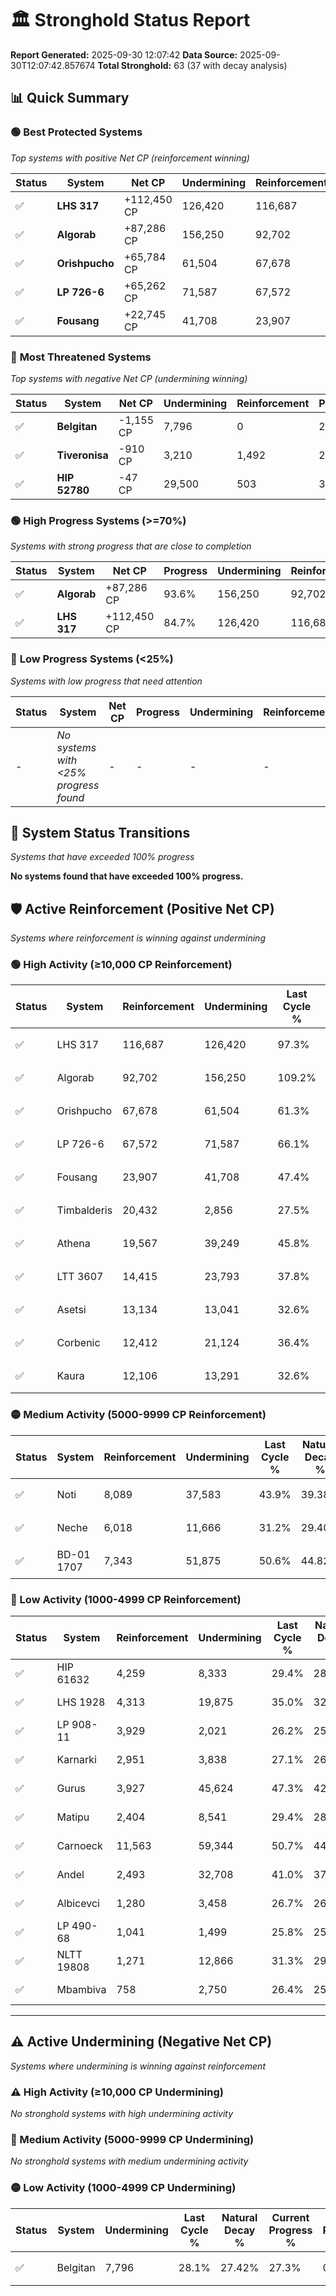 # 🏛️ Stronghold Status Report

**Report Generated:** 2025-09-30 12:07:42
**Data Source:** 2025-09-30T12:07:42.857674
**Total Stronghold:** 63 (37 with decay analysis)

## 📊 Quick Summary

### 🟢 **Best Protected Systems**
*Top systems with positive Net CP (reinforcement winning)*

| Status | System | Net CP | Undermining | Reinforcement | Progress |
|--------|--------|--------|-------------|---------------|----------|
| ✅ | **LHS 317** | +112,450 CP | 126,420 | 116,687 | 84.7% |
| ✅ | **Algorab** | +87,286 CP | 156,250 | 92,702 | 93.6% |
| ✅ | **Orishpucho** | +65,784 CP | 61,504 | 67,678 | 55.1% |
| ✅ | **LP 726-6** | +65,262 CP | 71,587 | 67,572 | 58.9% |
| ✅ | **Fousang** | +22,745 CP | 41,708 | 23,907 | 43.2% |

### 🔴 **Most Threatened Systems**
*Top systems with negative Net CP (undermining winning)*

| Status | System | Net CP | Undermining | Reinforcement | Progress |
|--------|--------|--------|-------------|---------------|----------|
| ✅ | **Belgitan** | -1,155 CP | 7,796 | 0 | 27.3% |
| ✅ | **Tiveronisa** | -910 CP | 3,210 | 1,492 | 25.0% |
| ✅ | **HIP 52780** | -47 CP | 29,500 | 503 | 36.3% |

### 🟢 **High Progress Systems (>=70%)**
*Systems with strong progress that are close to completion*

| Status | System | Net CP | Progress | Undermining | Reinforcement |
|--------|--------|--------|----------|-------------|---------------|
| ✅ | **Algorab** | +87,286 CP | 93.6% | 156,250 | 92,702 |
| ✅ | **LHS 317** | +112,450 CP | 84.7% | 126,420 | 116,687 |

### 🔴 **Low Progress Systems (<25%)**
*Systems with low progress that need attention*

| Status | System | Net CP | Progress | Undermining | Reinforcement |
|--------|--------|--------|----------|-------------|---------------|
| - | *No systems with <25% progress found* | - | - | - | - |
## 🔄 System Status Transitions
*Systems that have exceeded 100% progress*

**No systems found that have exceeded 100% progress.**

## 🛡️ Active Reinforcement (Positive Net CP)
*Systems where reinforcement is winning against undermining*

### 🟢 High Activity (≥10,000 CP Reinforcement)

| Status | System | Reinforcement | Undermining | Last Cycle % | Natural Decay % | Current Progress % | Current CP | Net CP | Activity |
|--------|--------|---------------|-------------|--------------|-----------------|-------------------|------------|--------|----------|
| ✅ | LHS 317 | 116,687 | 126,420 | 97.3% | 73.45% | 84.7% | 847,000 | +112,450 | 🟢 High Reinforcement |
| ✅ | Algorab | 92,702 | 156,250 | 109.2% | 84.87% | 93.6% | 936,000 | +87,286 | 🟢 High Reinforcement |
| ✅ | Orishpucho | 67,678 | 61,504 | 61.3% | 48.52% | 55.1% | 551,000 | +65,784 | 🟢 High Reinforcement |
| ✅ | LP 726-6 | 67,572 | 71,587 | 66.1% | 52.37% | 58.9% | 589,000 | +65,262 | 🟢 High Reinforcement |
| ✅ | Fousang | 23,907 | 41,708 | 47.4% | 40.93% | 43.2% | 432,000 | +22,745 | 🟢 High Reinforcement |
| ✅ | Timbalderis | 20,432 | 2,856 | 27.5% | 25.31% | 27.2% | 272,000 | +18,927 | 🟢 High Reinforcement |
| ✅ | Athena | 19,567 | 39,249 | 45.8% | 40.04% | 41.9% | 419,000 | +18,634 | 🟢 High Reinforcement |
| ✅ | LTT 3607 | 14,415 | 23,793 | 37.8% | 34.02% | 35.4% | 354,000 | +13,830 | 🟢 High Reinforcement |
| ✅ | Asetsi | 13,134 | 13,041 | 32.6% | 29.98% | 31.3% | 313,000 | +13,176 | 🟢 High Reinforcement |
| ✅ | Corbenic | 12,412 | 21,124 | 36.4% | 33.08% | 34.3% | 343,000 | +12,156 | 🟢 High Reinforcement |
| ✅ | Kaura | 12,106 | 13,291 | 32.6% | 30.08% | 31.3% | 313,000 | +12,155 | 🟢 High Reinforcement |

### 🟡 Medium Activity (5000-9999 CP Reinforcement)

| Status | System | Reinforcement | Undermining | Last Cycle % | Natural Decay % | Current Progress % | Current CP | Net CP | Activity |
|--------|--------|---------------|-------------|--------------|-----------------|-------------------|------------|--------|----------|
| ✅ | Noti | 8,089 | 37,583 | 43.9% | 39.38% | 40.1% | 401,000 | +7,179 | 🟡 Medium Reinforcement |
| ✅ | Neche | 6,018 | 11,666 | 31.2% | 29.40% | 30.0% | 300,000 | +5,979 | 🟡 Medium Reinforcement |
| ✅ | BD-01 1707 | 7,343 | 51,875 | 50.6% | 44.82% | 45.4% | 453,999 | +5,790 | 🟡 Medium Reinforcement |

### 🔴 Low Activity (1000-4999 CP Reinforcement)

| Status | System | Reinforcement | Undermining | Last Cycle % | Natural Decay % | Current Progress % | Current CP | Net CP | Activity |
|--------|--------|---------------|-------------|--------------|-----------------|-------------------|------------|--------|----------|
| ✅ | HIP 61632 | 4,259 | 8,333 | 29.4% | 28.16% | 28.6% | 286,000 | +4,428 | 🔵 Low Reinforcement |
| ✅ | LHS 1928 | 4,313 | 19,875 | 35.0% | 32.59% | 33.0% | 330,000 | +4,072 | 🔵 Low Reinforcement |
| ✅ | LP 908-11 | 3,929 | 2,021 | 26.2% | 25.60% | 26.0% | 260,000 | +3,994 | 🔵 Low Reinforcement |
| ✅ | Karnarki | 2,951 | 3,838 | 27.1% | 26.38% | 26.7% | 267,000 | +3,164 | 🔵 Low Reinforcement |
| ✅ | Gurus | 3,927 | 45,624 | 47.3% | 42.44% | 42.7% | 427,000 | +2,640 | 🔵 Low Reinforcement |
| ✅ | Matipu | 2,404 | 8,541 | 29.4% | 28.24% | 28.5% | 285,000 | +2,579 | 🔵 Low Reinforcement |
| ✅ | Carnoeck | 11,563 | 59,344 | 50.7% | 44.60% | 44.8% | 447,999 | +1,989 | 🔵 Low Reinforcement |
| ✅ | Andel | 2,493 | 32,708 | 41.0% | 37.52% | 37.7% | 377,000 | +1,788 | 🔵 Low Reinforcement |
| ✅ | Albicevci | 1,280 | 3,458 | 26.7% | 26.25% | 26.4% | 264,000 | +1,531 | 🔵 Low Reinforcement |
| ✅ | LP 490-68 | 1,041 | 1,499 | 25.8% | 25.55% | 25.7% | 257,000 | +1,501 | 🔵 Low Reinforcement |
| ✅ | NLTT 19808 | 1,271 | 12,866 | 31.3% | 29.88% | 30.0% | 300,000 | +1,225 | 🔵 Low Reinforcement |
| ✅ | Mbambiva | 758 | 2,750 | 26.4% | 25.99% | 26.1% | 261,000 | +1,077 | 🔵 Low Reinforcement |


---

## ⚠️ Active Undermining (Negative Net CP)
*Systems where undermining is winning against reinforcement*

### ⚠️ High Activity (≥10,000 CP Undermining)

*No stronghold systems with high undermining activity*

### 🔶 Medium Activity (5000-9999 CP Undermining)

*No stronghold systems with medium undermining activity*

### 🟡 Low Activity (1000-4999 CP Undermining)

| Status | System | Undermining | Last Cycle % | Natural Decay % | Current Progress % | Reinforcement | Current CP | Net CP | Activity |
|--------|--------|-------------|--------------|-----------------|-------------------|---------------|------------|--------|----------|
| ✅ | Belgitan | 7,796 | 28.1% | 27.42% | 27.3% | 0 | 273,000 | -1,155 | 🟡 Low Undermining |
